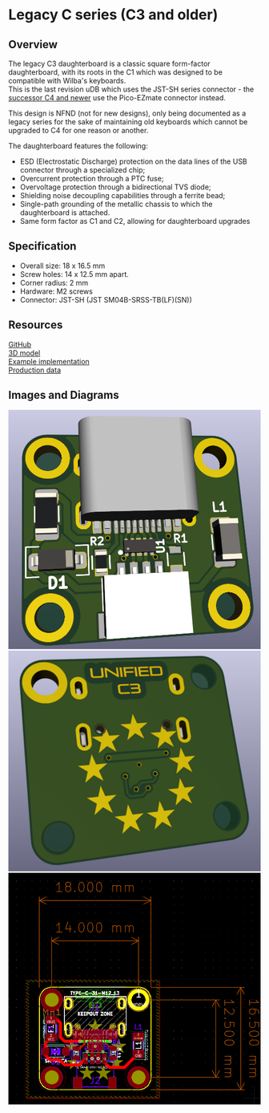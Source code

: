 # Legacy C series (C3 and older) 


## Overview

The legacy C3 daughterboard is a classic square form-factor daughterboard, with its roots in the C1 which was designed to be compatible with Wilba's keyboards.  
This is the last revision uDB which uses the JST-SH series connector - the [successor C4 and newer](db-spec-c.md) use the Pico-EZmate connector instead.  

This design is NFND (not for new designs), only being documented as a legacy series for the sake of maintaining old keyboards which cannot be upgraded to C4 for one reason or another.  
  
The daughterboard features the following:  

* ESD (Electrostatic Discharge) protection on the data lines of the USB connector through a specialized chip;
* Overcurrent protection through a PTC fuse;
* Overvoltage protection through a bidirectional TVS diode;
* Shielding noise decoupling capabilities through a ferrite bead;
* Single-path grounding of the metallic chassis to which the daughterboard is attached.
* Same form factor as C1 and C2, allowing for daughterboard upgrades

## Specification

* Overall size: 18 x 16.5 mm
* Screw holes: 14 x 12.5 mm apart.  
* Corner radius: 2 mm
* Hardware: M2 screws
* Connector: JST-SH (JST SM04B-SRSS-TB(LF)(SN))

## Resources

[GitHub](https://github.com/Unified-Daughterboard/UDB-C-Legacy ':ignore')  
[3D model](/_media/uDB-C3-3D-model.STEP ':ignore')  
[Example implementation](/_media/uDB-C3-implementation-example.step ':ignore')  
[Production data](https://github.com/Unified-Daughterboard/UDB-C-Legacy/tree/master/Production/C3 ':ignore')

## Images and Diagrams

![Render front](/_media/uDB-C3-render-front.png ':size=600')  
![Render rear](/_media/uDB-C3-render-rear.png ':size=600')  
![C Legacy](/_media/uDB-C3-dimens.png ':size=600')